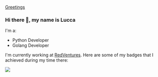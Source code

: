 [Greetings](https://github.com/DevLucca/DevLucca/blob/main/assets/greetings.gif)

### Hi there 👋, my name is Lucca

I'm a:
* Python Developer
* Golang Developer

I'm currently working at [RedVentures](https://redventures.com/). Here are some of my badges that I achieved during my time there:

[<img src="https://badgeslab-images-bucket.s3-sa-east-1.amazonaws.com/redventures/lucca-marques.png">](https://badgeslab-images-bucket.s3-sa-east-1.amazonaws.com/redventures/lucca-marques.png)
